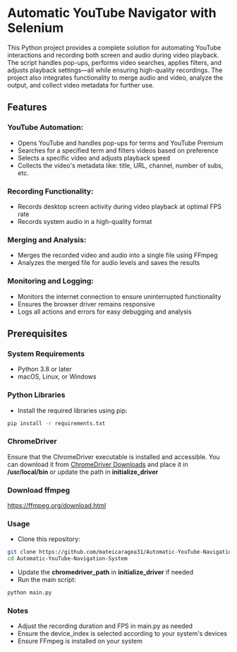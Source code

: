 # Automatic YouTube Navigator with Selenium 
This Python project provides a complete solution for automating YouTube interactions and recording both screen and audio during video playback. The script handles pop-ups, performs video searches, applies filters, and adjusts playback settings—all while ensuring high-quality recordings. The project also integrates functionality to merge audio and video, analyze the output, and collect video metadata for further use.

## Features
### YouTube Automation:
- Opens YouTube and handles pop-ups for terms and YouTube Premium
- Searches for a specified term and filters videos based on preference
- Selects a specific video and adjusts playback speed
- Collects the video's metadata like: title, URL, channel, number of subs, etc.
  
### Recording Functionality:
- Records desktop screen activity during video playback at optimal FPS rate
- Records system audio in a high-quality format
  
### Merging and Analysis:
- Merges the recorded video and audio into a single file using FFmpeg
- Analyzes the merged file for audio levels and saves the results
  
### Monitoring and Logging:
- Monitors the internet connection to ensure uninterrupted functionality
- Ensures the browser driver remains responsive
- Logs all actions and errors for easy debugging and analysis

## Prerequisites

### System Requirements
- Python 3.8 or later
- macOS, Linux, or Windows
  
### Python Libraries
- Install the required libraries using pip:
```bash
pip install -r requirements.txt
```

### ChromeDriver
Ensure that the ChromeDriver executable is installed and accessible. You can download it from [ChromeDriver Downloads](https://developer.chrome.com/docs/chromedriver/downloads) and place it in <b>/usr/local/bin</b> or update the path in <b>initialize_driver</b>

### Download ffmpeg
https://ffmpeg.org/download.html

### Usage
- Clone this repository:
```bash
git clone https://github.com/mateicaragea31/Automatic-YouTube-Navigation-System.git
cd Automatic-YouTube-Navigation-System
```
- Update the <b>chromedriver_path</b> in <b>initialize_driver</b> if needed
- Run the main script:
```bash
python main.py
```

### Notes
- Adjust the recording duration and FPS in main.py as needed
- Ensure the device_index is selected according to your system's devices
- Ensure FFmpeg is installed on your system
